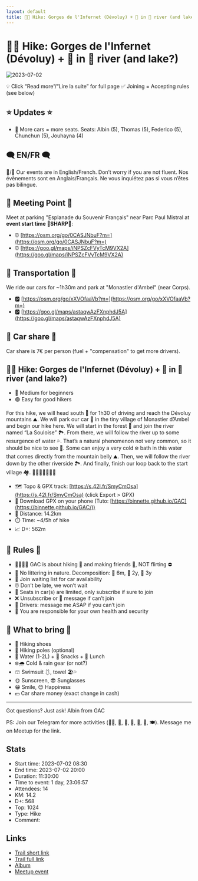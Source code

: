 ```yaml
---
layout: default
title: 🥾🔵 Hike: Gorges de l'Infernet (Dévoluy) + 🌊 in 🥶 river (and lake?)
---
```


# 🥾🔵 Hike: Gorges de l'Infernet (Dévoluy) + 🌊 in 🥶 river (and lake?)

![2023-07-02](../img/orig/2023-07-02.jpg)

💡 Click “Read more”/“Lire la suite” for full page ✅ Joining = Accepting rules (see below)

##  ⭐ Updates ⭐ 

* 📅 More cars = more seats. Seats: Albin (5), Thomas (5), Federico (5), Chunchun (5), Jouhayna (4)

##  🗨️ EN/FR 🗨️ 
🦅/🐓 Our events are in English/French. Don’t worry if you are not fluent. Nos évènements sont en Anglais/Français. Ne vous inquiétez pas si vous n’êtes pas bilingue.

## 📍 Meeting Point 📍
Meet at parking "Esplanade du Souvenir Français" near Parc Paul Mistral at **event start time 🔺SHARP🔺**:

* ⏰ [https://osm.org/go/0CASJNbuF?m=](https://osm.org/go/0CASJNbuF?m=)
* ⏰ [https://goo.gl/maps/iNPSZcFVyTcM9VX2A](https://goo.gl/maps/iNPSZcFVyTcM9VX2A)

##  🚗 Transportation 🚗 
We ride our cars for \~1h30m and park at "Monastier d'Ambel" (near Corps).

* 🅿️ [https://osm.org/go/xXVOfaaVb?m=](https://osm.org/go/xXVOfaaVb?m=)
* 🅿️ [https://goo.gl/maps/astaqwAzFXnphdJ5A](https://goo.gl/maps/astaqwAzFXnphdJ5A)

##  🚗 Car share 🚗 
Car share is 7€ per person (fuel + "compensation" to get more drivers).

##  🥾🔵 Hike: Gorges de l'Infernet (Dévoluy) + 🌊 in 🥶 river (and lake?) 

* 🔵 Medium for beginners
* 🟢 Easy for good hikers

For this hike, we will head south 🚗 for 1h30 of driving and reach the Dévoluy mountains ⛰️. We will park our car 🚙 in the tiny village of Monastier d’Ambel and begin our hike here. We will start in the forest 🌳 and join the river named “La Souloise” 🏞️. From there, we will follow the river up to some resurgence of water 💦. That’s a natural phenomenon not very common, so it should be nice to see 👀. Some can enjoy a very cold ❄️ bath in this water that comes directly from the mountain belly ⛰️. Then, we will follow the river down by the other riverside 🏞️. And finally, finish our loop back to the start village 🏘️. 🌲🚶‍♀️🚶‍♂️🌞🌄

* 🗺️ Topo & GPX track: [https://s.42l.fr/SmyCmOsa](https://s.42l.fr/SmyCmOsa) (click Export > GPX)
* 📲 Download GPX on your phone (Tuto: [https://binnette.github.io/GAC](https://binnette.github.io/GAC/))
* 📏 Distance: 14.2km
* ⏱️ Time: \~4/5h of hike
* 📈 D+: 562m

##  📜 Rules 📜 

* 🚶‍♀️🚶‍♂️ GAC is about hiking 🥾 and making friends 🤗, NOT flirting ⛔
* 🚮 No littering in nature. Decomposition: 🍊 6m, 🍌 2y, 🥚 3y
* 🚗 Join waiting list for car availability
* ⏰ Don’t be late, we won’t wait
* 💺 Seats in car(s) are limited, only subscribe if sure to join
* ❌ Unsubscribe or 💬 message if can’t join
* 🚗 Drivers: message me ASAP if you can’t join
* 💟 You are responsible for your own health and security

##  🎒 What to bring 🎒 

* 🥾 Hiking shoes
* 🥢 Hiking poles (optional)
* 🧃 Water (1-2L) + 🍫 Snacks + 🥗 Lunch
* ❄️🌧️ Cold & rain gear (or not?)
* 🩳 Swimsuit 🩱, towel 🏖️💦
* 🌞 Sunscreen, 😎 Sunglasses
* 😁 Smile, 😊 Happiness
* 💵 Car share money (exact change in cash)

***

Got questions? Just ask!
Albin from GAC

PS: Join our Telegram for more activities (🧗‍♀️, 🏓, 🎳, 🎲, 🎥, 🎵, 🍽️). Message me on Meetup for the link.

## Stats

- Start time: 2023-07-02 08:30
- End time: 2023-07-02 20:00
- Duration: 11:30:00
- Time to event: 1 day, 23:06:57
- Attendees: 14
- KM: 14.2
- D+: 568
- Top: 1024
- Type: Hike
- Comment: 

## Links

- [Trail short link](https://s.42l.fr/SmyCmOsa)
- [Trail full link]()
- [Album](https://binnette.github.io/GacImg2023/2023-07-02-🥾🔵-Hike-Gorges-de-lInfernet-Devoluy-🌊-in-🥶-river-and-lake?.html)
- [Meetup event](https://www.meetup.com/grenoble-adventure-club-english-french/events/294515354/)
